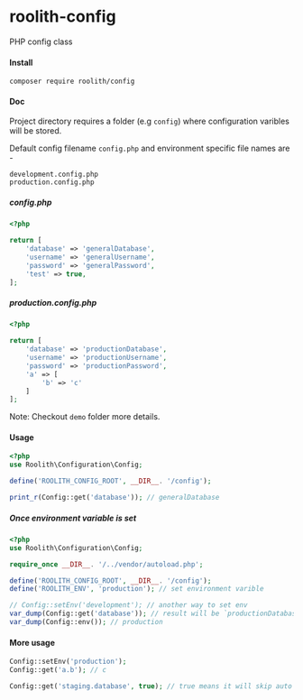 # roolith-config
PHP config class

#### Install
```text
composer require roolith/config
```

#### Doc
Project directory requires a folder (e.g `config`) where configuration varibles will be stored.

Default config filename `config.php` and environment specific file names are - 

```text
development.config.php
production.config.php
```

##### config.php
```php
<?php

return [
    'database' => 'generalDatabase',
    'username' => 'generalUsername',
    'password' => 'generalPassword',
    'test' => true,
];
```

##### production.config.php
```php
<?php

return [
    'database' => 'productionDatabase',
    'username' => 'productionUsername',
    'password' => 'productionPassword',
    'a' => [
        'b' => 'c'
    ]
];
```

Note: Checkout `demo` folder more details.

#### Usage

```php
<?php
use Roolith\Configuration\Config;

define('ROOLITH_CONFIG_ROOT', __DIR__. '/config');

print_r(Config::get('database')); // generalDatabase
```

##### Once environment variable is set

```php
<?php
use Roolith\Configuration\Config;

require_once __DIR__. '/../vendor/autoload.php';

define('ROOLITH_CONFIG_ROOT', __DIR__. '/config');
define('ROOLITH_ENV', 'production'); // set environment varible

// Config::setEnv('development'); // another way to set env
var_dump(Config::get('database')); // result will be `productionDatabase`
var_dump(Config::env()); // production
```

#### More usage
```php
Config::setEnv('production');
Config::get('a.b'); // c

Config::get('staging.database', true); // true means it will skip auto set environment
```
